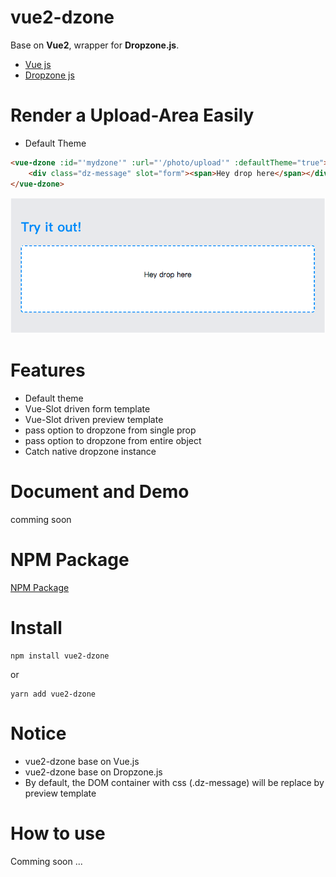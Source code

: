 # vue2-dzone 
Base on **Vue2**, wrapper for **Dropzone.js**.    
- [Vue js](https://vuejs.org/)  
- [Dropzone js](http://www.dropzonejs.com/)  


# Render a Upload-Area Easily  
- Default Theme
```html
<vue-dzone :id="'mydzone'" :url="'/photo/upload'" :defaultTheme="true">
    <div class="dz-message" slot="form"><span>Hey drop here</span></div>
</vue-dzone>
```   

![](https://raw.githubusercontent.com/hchstera/vue2-dzone/master/pics/default_theme.png)  

# Features  
- Default theme
- Vue-Slot driven form template
- Vue-Slot driven preview template
- pass option to dropzone from single prop
- pass option to dropzone from entire object
- Catch native dropzone instance


# Document and Demo
comming soon   

# NPM Package  
[NPM Package](https://www.npmjs.com/package/vue2-dzone)

# Install

	npm install vue2-dzone   
	
or  

	yarn add vue2-dzone  


# Notice
- vue2-dzone base on Vue.js
- vue2-dzone base on Dropzone.js
- By default, the DOM container with css (.dz-message) will be replace by preview template 

# How to use 
Comming soon ...
